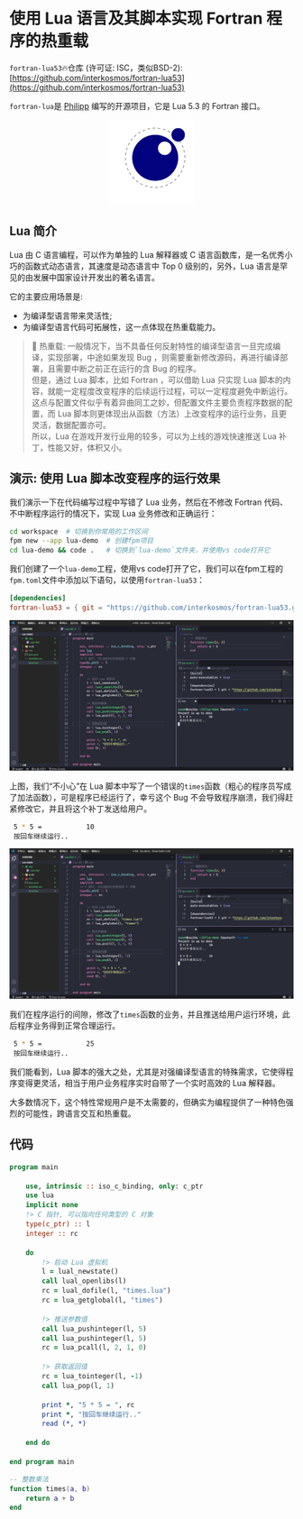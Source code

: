 # 使用 Lua 语言及其脚本实现 Fortran 程序的热重载

`fortran-lua53`🔥仓库 (许可证: ISC，类似BSD-2): [https://github.com/interkosmos/fortran-lua53](https://github.com/interkosmos/fortran-lua53)

`fortran-lua`是 [Philipp](https://github.com/interkosmos) 编写的开源项目，它是 Lua 5.3 的 Fortran 接口。

<div align="center">
<img src="media/luaa.gif" alt="Lua" width="150">
</div>

## Lua 简介

Lua 由 C 语言编程，可以作为单独的 Lua 解释器或 C 语言函数库，是一名优秀小巧的函数式动态语言，其速度是动态语言中 Top 0 级别的，另外，Lua 语言是罕见的由发展中国家设计开发出的著名语言。

它的主要应用场景是:
- 为编译型语言带来灵活性;
- 为编译型语言代码可拓展性，这一点体现在热重载能力。

> 🔰 热重载: 一般情况下，当不具备任何反射特性的编译型语言一旦完成编译，实现部署，中途如果发现 Bug ，则需要重新修改源码，再进行编译部署，且需要中断之前正在运行的含 Bug 的程序。  
> 但是，通过 Lua 脚本，比如 Fortran ，可以借助 Lua 只实现 Lua 脚本的内容，就能一定程度改变程序的后续运行过程，可以一定程度避免中断运行。  
> 这点与配置文件似乎有着异曲同工之妙，但配置文件主要负责程序数据的配置，而 Lua 脚本则更体现出从函数（方法）上改变程序的运行业务，且更灵活，数据配置亦可。  
> 所以，Lua 在游戏开发行业用的较多，可以为上线的游戏快速推送 Lua 补丁，性能又好，体积又小。

## 演示: 使用 Lua 脚本改变程序的运行效果

我们演示一下在代码编写过程中写错了 Lua 业务，然后在不修改 Fortran 代码、不中断程序运行的情况下，实现 Lua 业务修改和正确运行：

```sh
cd workspace  # 切换到你常用的工作区间
fpm new --app lua-demo  # 创建fpm项目
cd lua-demo && code .   # 切换到`lua-demo`文件夹，并使用vs code打开它
```

我们创建了一个`lua-demo`工程，使用vs code打开了它，我们可以在fpm工程的`fpm.toml`文件中添加以下语句，以使用`fortran-lua53`：
```toml
[dependencies]
fortran-lua53 = { git = "https://github.com/interkosmos/fortran-lua53.git" }
```

![错误业务](media/lua_false.png)

上图，我们“不小心”在 Lua 脚本中写了一个错误的`times`函数（粗心的程序员写成了加法函数），可是程序已经运行了，幸亏这个 Bug 不会导致程序崩溃，我们得赶紧修改它，并且将这个补丁发送给用户。

```sh
 5 * 5 =           10
 按回车继续运行..
```

![正确业务](media/lua_true.png)

我们在程序运行的间隙，修改了`times`函数的业务，并且推送给用户运行环境，此后程序业务得到正常合理运行。

```sh
 5 * 5 =           25
 按回车继续运行..
```

我们能看到，Lua 脚本的强大之处，尤其是对强编译型语言的特殊需求，它使得程序变得更灵活，相当于用户业务程序实时自带了一个实时高效的 Lua 解释器。

大多数情况下，这个特性常规用户是不太需要的，但确实为编程提供了一种特色强烈的可能性，跨语言交互和热重载。

## 代码

```fortran
program main
    
    use, intrinsic :: iso_c_binding, only: c_ptr
    use lua
    implicit none
    !> C 指针, 可以指向任何类型的 C 对象
    type(c_ptr) :: l
    integer :: rc
    
    do
        !> 启动 Lua 虚拟机
        l = lual_newstate()
        call lual_openlibs(l)
        rc = lual_dofile(l, "times.lua")
        rc = lua_getglobal(l, "times")
        
        !> 推送参数值
        call lua_pushinteger(l, 5)
        call lua_pushinteger(l, 5)
        rc = lua_pcall(l, 2, 1, 0)
        
        !> 获取返回值
        rc = lua_tointeger(l, -1)
        call lua_pop(l, 1)
        
        print *, "5 * 5 = ", rc
        print *, "按回车继续运行.."
        read (*, *)
        
    end do
    
end program main
```

```lua
-- 整数乘法
function times(a, b)  
    return a + b
end
```